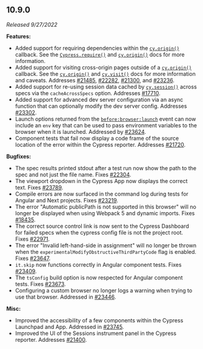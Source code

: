 ## 10.9.0

_Released 9/27/2022_

**Features:**

- Added support for requiring dependencies within the
  [`cy.origin()`](/api/commands/origin) callback. See the
  [`Cypress.require()`](/api/cypress-api/require) and
  [`cy.origin()`](/api/commands/origin#Dependencies-Sharing-Code) docs for more
  information.
- Added support for visiting cross-origin pages outside of a
  [`cy.origin()`](/api/commands/origin) callback. See the
  [`cy.origin()`](/api/commands/origin#Alternative-navigation) and
  [`cy.visit()`](/api/commands/visit#Visiting-cross-origin-sites) docs for more
  information and caveats. Addresses
  [#21485](https://github.com/cypress-io/cypress/issues/21485),
  [#22282](https://github.com/cypress-io/cypress/issues/22282),
  [#21300](https://github.com/cypress-io/cypress/issues/21300), and
  [#23236](https://github.com/cypress-io/cypress/issues/23236).
- Added support for re-using session data cached by
  [`cy.session()`](/api/commands/session) across specs via the
  `cacheAcrossSpecs` option. Addresses
  [#17710](https://github.com/cypress-io/cypress/issues/17710).
- Added support for advanced dev server configuration via an async function that
  can optionally modify the dev server config. Addresses
  [#23302](https://github.com/cypress-io/cypress/issues/23302).
- Launch options returned from the
  [`before:browser:launch`](/api/plugins/browser-launch-api) event can now
  include an `env` key that can be used to pass environment variables to the
  browser when it is launched. Addressed by
  [#23624](https://github.com/cypress-io/cypress/pull/23624).
- Component tests that fail now display a code frame of the source location of
  the error within the Cypress reporter. Addresses
  [#21720](https://github.com/cypress-io/cypress/issues/21720).

**Bugfixes:**

- The spec results printed stdout after a test run now show the path to the spec
  and not just the file name. Fixes
  [#22304](https://github.com/cypress-io/cypress/issues/22304).
- The viewport dropdown in the Cypress App now displays the correct text. Fixes
  [#23789](https://github.com/cypress-io/cypress/issues/23789).
- Compile errors are now surfaced in the command log during tests for Angular
  and Next projects. Fixes
  [#23219](https://github.com/cypress-io/cypress/issues/23219).
- The error "Automatic publicPath is not supported in this browser" will no
  longer be displayed when using Webpack 5 and dynamic imports. Fixes
  [#18435](https://github.com/cypress-io/cypress/issues/18435).
- The correct source control link is now sent to the Cypress Dashboard for
  failed specs when the cypress config file is not the project root. Fixes
  [#22971](https://github.com/cypress-io/cypress/issues/22971).
- The error "Invalid left-hand-side in assignment" will no longer be thrown when
  the `experimentalModifyObstructiveThirdPartyCode` flag is enabled. Fixes
  [#23647](https://github.com/cypress-io/cypress/issues/23647).
- `it.skip` now functions correctly in Angular component tests. Fixes
  [#23409](https://github.com/cypress-io/cypress/issues/23409).
- The `tsConfig` build option is now respected for Angular component tests.
  Fixes [#23673](https://github.com/cypress-io/cypress/issues/23673).
- Configuring a custom browser no longer logs a warning when trying to use that
  browser. Addressed in
  [#23446](https://github.com/cypress-io/cypress/pull/23446).

**Misc:**

- Improved the accessibility of a few components within the Cypress Launchpad
  and App. Addressed in
  [#23745](https://github.com/cypress-io/cypress/pull/23745).
- Improved the UI of the Sessions instrument panel in the Cypress reporter.
  Addresses [#21400](https://github.com/cypress-io/cypress/issues/21400).
